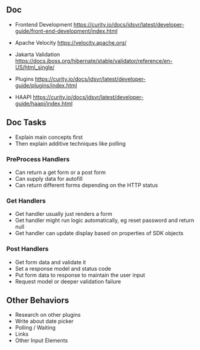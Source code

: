 ## Doc

- Frontend Development
  https://curity.io/docs/idsvr/latest/developer-guide/front-end-development/index.html

- Apache Velocity
  https://velocity.apache.org/

- Jakarta Validation
  https://docs.jboss.org/hibernate/stable/validator/reference/en-US/html_single/

- Plugins
  https://curity.io/docs/idsvr/latest/developer-guide/plugins/index.html

- HAAPI
  https://curity.io/docs/idsvr/latest/developer-guide/haapi/index.html

## Doc Tasks

- Explain main concepts first
- Then explain additive techniques like polling 

### PreProcess Handlers

- Can return a get form or a post form
- Can supply data for autofill
- Can return different forms depending on the HTTP status

### Get Handlers

- Get handler usually just renders a form
- Get handler might run logic automatically, eg reset password and return null
- Get handler can update display based on properties of SDK objects

### Post Handlers

- Get form data and validate it 
- Set a response model and status code
- Put form data to response to maintain the user input
- Request model or deeper validation failure

## Other Behaviors

- Research on other plugins
- Write about date picker
- Polling / Waiting
- Links
- Other Input Elements
